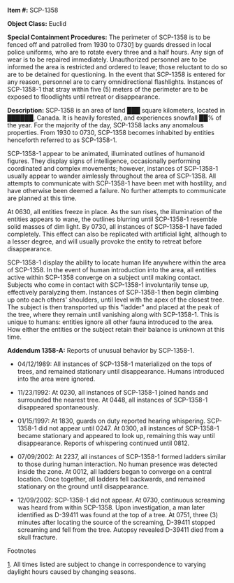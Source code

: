 **Item #:** SCP-1358

**Object Class:** Euclid

**Special Containment Procedures:** The perimeter of SCP-1358 is to be fenced off and patrolled from 1930 to 0730[1](javascript:;) by guards dressed in local police uniforms, who are to rotate every three and a half hours. Any sign of wear is to be repaired immediately. Unauthorized personnel are to be informed the area is restricted and ordered to leave; those reluctant to do so are to be detained for questioning. In the event that SCP-1358 is entered for any reason, personnel are to carry omnidirectional flashlights. Instances of SCP-1358-1 that stray within five (5) meters of the perimeter are to be exposed to floodlights until retreat or disappearance.

**Description:** SCP-1358 is an area of land ███ square kilometers, located in ██████, Canada. It is heavily forested, and experiences snowfall ██% of the year. For the majority of the day, SCP-1358 lacks any anomalous properties. From 1930 to 0730, SCP-1358 becomes inhabited by entities henceforth referred to as SCP-1358-1.

SCP-1358-1 appear to be animated, illuminated outlines of humanoid figures. They display signs of intelligence, occasionally performing coordinated and complex movements; however, instances of SCP-1358-1 usually appear to wander aimlessly throughout the area of SCP-1358. All attempts to communicate with SCP-1358-1 have been met with hostility, and have otherwise been deemed a failure. No further attempts to communicate are planned at this time.

At 0630, all entities freeze in place. As the sun rises, the illumination of the entities appears to wane, the outlines blurring until SCP-1358-1 resemble solid masses of dim light. By 0730, all instances of SCP-1358-1 have faded completely. This effect can also be replicated with artificial light, although to a lesser degree, and will usually provoke the entity to retreat before disappearance.

SCP-1358-1 display the ability to locate human life anywhere within the area of SCP-1358. In the event of human introduction into the area, all entities active within SCP-1358 converge on a subject until making contact. Subjects who come in contact with SCP-1358-1 involuntarily tense up, effectively paralyzing them. Instances of SCP-1358-1 then begin climbing up onto each others' shoulders, until level with the apex of the closest tree. The subject is then transported up this "ladder" and placed at the peak of the tree, where they remain until vanishing along with SCP-1358-1. This is unique to humans: entities ignore all other fauna introduced to the area. How either the entities or the subject retain their balance is unknown at this time.

**Addendum 1358-A:** Reports of unusual behavior by SCP-1358-1.

*   04/12/1989: All instances of SCP-1358-1 materialized on the tops of trees, and remained stationary until disappearance. Humans introduced into the area were ignored.

*   11/23/1992: At 0230, all instances of SCP-1358-1 joined hands and surrounded the nearest tree. At 0448, all instances of SCP-1358-1 disappeared spontaneously.

*   01/15/1997: At 1830, guards on duty reported hearing whispering. SCP-1358-1 did not appear until 0247. At 0300, all instances of SCP-1358-1 became stationary and appeared to look up, remaining this way until disappearance. Reports of whispering continued until 0812.

*   07/09/2002: At 2237, all instances of SCP-1358-1 formed ladders similar to those during human interaction. No human presence was detected inside the zone. At 0012, all ladders began to converge on a central location. Once together, all ladders fell backwards, and remained stationary on the ground until disappearance.

*   12/09/2002: SCP-1358-1 did not appear. At 0730, continuous screaming was heard from within SCP-1358. Upon investigation, a man later identified as D-39411 was found at the top of a tree. At 0751, three (3) minutes after locating the source of the screaming, D-39411 stopped screaming and fell from the tree. Autopsy revealed D-39411 died from a skull fracture.

Footnotes

[1](javascript:;). All times listed are subject to change in correspondence to varying daylight hours caused by changing seasons.